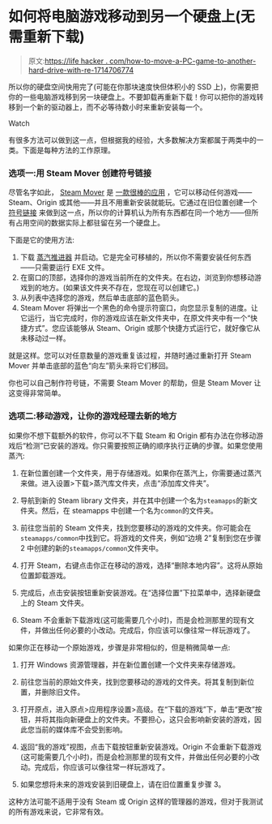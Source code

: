 # 如何将电脑游戏移动到另一个硬盘上(无需重新下载)

> 原文:[https://life hacker . com/how-to-move-a-PC-game-to-another-hard-drive-with-re-1714706774](https://lifehacker.com/how-to-move-a-pc-game-to-another-hard-drive-without-re-1714706774)

所以你的硬盘空间快用完了(可能在你那块速度快但体积小的 SSD 上)，你需要把你的一些电脑游戏移到另一块硬盘上。不要卸载再重新下载！你可以把你的游戏转移到一个新的驱动器上，而不必等待数小时来重新安装每一个。

Watch

有很多方法可以做到这一点，但根据我的经验，大多数解决方案都属于两类中的一类。下面是每种方法的工作原理。

### 选项一:用 Steam Mover 创建符号链接

尽管名字如此， [Steam Mover](http://www.traynier.com/software/steammover) 是 [一款很棒的应用](http://lifehacker.com/steam-mover-relocates-applications-to-free-up-space-on-5626931) ，它可以移动任何游戏——Steam、Origin 或其他——并且不用重新安装就能玩。它通过在旧位置创建一个 [符号链接](http://lifehacker.com/how-to-use-symlinks-in-windows-5496652#_ga=1.44292192.515970378.1434646157) 来做到这一点，所以你的计算机认为所有东西都在同一个地方——但所有占用空间的数据实际上都驻留在另一个硬盘上。

下面是它的使用方法:

1.  下载 [蒸汽推进器](http://www.traynier.com/software/steammover) 并启动。它是完全可移植的，所以你不需要安装任何东西——只需要运行 EXE 文件。
2.  在窗口的顶部，选择你的游戏当前所在的文件夹。在右边，浏览到你想移动游戏到的地方。(如果该文件夹不存在，您现在可以创建它。)
3.  从列表中选择您的游戏，然后单击底部的蓝色箭头。
4.  Steam Mover 将弹出一个黑色的命令提示符窗口，向您显示复制的进度。让它运行，当它完成时，你的游戏应该在新文件夹中，在原文件夹中有一个“快捷方式”。您应该能够从 Steam、Origin 或那个快捷方式运行它，就好像它从未移动过一样。

就是这样。您可以对任意数量的游戏重复该过程，并随时通过重新打开 Steam Mover 并单击底部的蓝色“向左”箭头来将它们移回。

你也可以自己制作符号链，不需要 Steam Mover 的帮助，但是 Steam Mover 让这变得非常简单。

### 选项二:移动游戏，让你的游戏经理去新的地方

如果你不想下载额外的软件，你可以不下载 Steam 和 Origin 都有办法在你移动游戏后“检测”已安装的游戏。你只需要按照正确的顺序执行正确的步骤。如果您使用蒸汽:

1.  在新位置创建一个文件夹，用于存储游戏。如果你在蒸汽上，你需要通过蒸汽来做。进入设置>下载>蒸汽库文件夹，点击“添加库文件夹”。
2.  导航到新的 Steam library 文件夹，并在其中创建一个名为`steamapps`的新文件夹。然后，在 steamapps 中创建一个名为`common`的文件夹。
3.  前往您当前的 Steam 文件夹，找到您要移动的游戏的文件夹。你可能会在`steamapps/common`中找到它。将游戏的文件夹，例如“边境 2”复制到您在步骤 2 中创建的新的`steamapps/common`文件夹中。

4.  打开 Steam，右键点击你正在移动的游戏，选择“删除本地内容”。这将从原始位置卸载游戏。
5.  完成后，点击安装按钮重新安装游戏。在“选择位置”下拉菜单中，选择新硬盘上的 Steam 文件夹。
6.  Steam 不会重新下载游戏(这可能需要几个小时)，而是会检测那里的现有文件，并做出任何必要的小改动。完成后，你应该可以像往常一样玩游戏了。

如果你正在移动一个原始游戏，步骤是非常相似的，但是稍微简单一点:

1.  打开 Windows 资源管理器，并在新位置创建一个文件夹来存储游戏。
2.  前往您当前的原始文件夹，找到您要移动的游戏的文件夹。将其复制到新位置，并删除旧文件。

3.  打开原点，进入原点>应用程序设置>高级。在“下载的游戏”下，单击“更改”按钮，并将其指向新硬盘上的文件夹。不要担心，这只会影响新安装的游戏，因此您当前的媒体库不会受到影响。
4.  返回“我的游戏”视图，点击下载按钮重新安装游戏。Origin 不会重新下载游戏(这可能需要几个小时)，而是会检测那里的现有文件，并做出任何必要的小改动。完成后，你应该可以像往常一样玩游戏了。
5.  如果您想将未来的游戏安装到旧硬盘上，请在旧位置重复步骤 3。

这种方法可能不适用于没有 Steam 或 Origin 这样的管理器的游戏，但对于我测试的所有游戏来说，它非常有效。